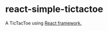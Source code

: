 # react-simple-tictactoe

A TicTacToe using [ React framework.](https://github.com/facebook/react "React")
